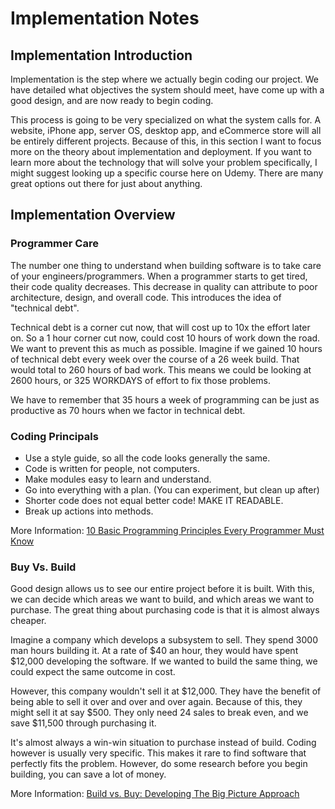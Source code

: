 # Implementation Notes

## Implementation Introduction

Implementation is the step where we actually begin coding our project. We have detailed what objectives the system should meet, have come up with a good design, and are now ready to begin coding.

This process is going to be very specialized on what the system calls for. A website, iPhone app, server OS, desktop app, and eCommerce store will all be entirely different projects. Because of this, in this section I want to focus more on the theory about implementation and deployment. If you want to learn more about the technology that will solve your problem specifically, I might suggest looking up a specific course here on Udemy. There are many great options out there for just about anything.

## Implementation Overview

### Programmer Care

The number one thing to understand when building software is to take care of your engineers/programmers. When a programmer starts to get tired, their code quality decreases. This decrease in quality can attribute to poor architecture, design, and overall code. This introduces the idea of "technical debt".

Technical debt is a corner cut now, that will cost up to 10x the effort later on. So a 1 hour corner cut now, could cost 10 hours of work down the road. We want to prevent this as much as possible. Imagine if we gained 10 hours of technical debt every week over the course of a 26 week build. That would total to 260 hours of bad work. This means we could be looking at 2600 hours, or 325 WORKDAYS of effort to fix those problems.

We have to remember that 35 hours a week of programming can be just as productive as 70 hours when we factor in technical debt.

### Coding Principals

- Use a style guide, so all the code looks generally the same.
- Code is written for people, not computers.
- Make modules easy to learn and understand.
- Go into everything with a plan. (You can experiment, but clean up after)
- Shorter code does not equal better code! MAKE IT READABLE.
- Break up actions into methods.

More Information: [10 Basic Programming Principles Every Programmer Must Know](https://www.makeuseof.com/tag/basic-programming-principles/)

### Buy Vs. Build

Good design allows us to see our entire project before it is built. With this, we can decide which areas we want to build, and which areas we want to purchase. The great thing about purchasing code is that it is almost always cheaper.

Imagine a company which develops a subsystem to sell. They spend 3000 man hours building it. At a rate of $40 an hour, they would have spent $12,000 developing the software. If we wanted to build the same thing, we could expect the same outcome in cost.

However, this company wouldn't sell it at $12,000. They have the benefit of being able to sell it over and over and over again. Because of this, they might sell it at say $500. They only need 24 sales to break even, and we save $11,500 through purchasing it.

It's almost always a win-win situation to purchase instead of build. Coding however is usually very specific. This makes it rare to find software that perfectly fits the problem. However, do some research before you begin building, you can save a lot of money.

More Information: [Build vs. Buy: Developing The Big Picture Approach](https://clevertap.com/blog/build-vs-buy/)
